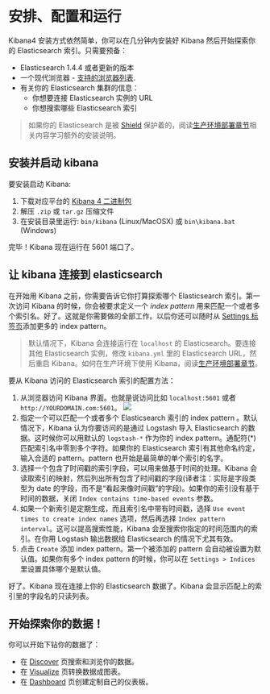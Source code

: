 # 安排、配置和运行

Kibana4 安装方式依然简单，你可以在几分钟内安装好 Kibana 然后开始探索你的 Elasticsearch 索引。只需要预备：

* Elasticsearch 1.4.4 或者更新的版本
* 一个现代浏览器 - [支持的浏览器列表](http://www.elasticsearch.com/support/matrix?_ga=1.149082614.1575542547.1409213558).
* 有关你的 Elasticsearch 集群的信息：
  * 你想要连接 Elasticsearch 实例的 URL
  * 你想搜索哪些 Elasticsearch 索引

> 如果你的 Elasticsearch 是被 [Shield](http://www.elasticsearch.org/overview/shield/) 保护着的，阅读[生产环境部署章节](./production.md)相关内容学习额外的安装说明。

## 安装并启动 kibana

要安装启动 Kibana:

1. 下载对应平台的 [Kibana 4 二进制包](http://www.elasticsearch.org/overview/kibana/installation/)
2. 解压 `.zip` 或 `tar.gz` 压缩文件
3. 在安装目录里运行: `bin/kibana` (Linux/MacOSX) 或 `bin\kibana.bat` (Windows)

完毕！Kibana 现在运行在 5601 端口了。

## 让 kibana 连接到 elasticsearch

在开始用 Kibana 之前，你需要告诉它你打算探索哪个 Elasticsearch 索引。第一次访问 Kibana 的时候，你会被要求定义一个 *index pattern* 用来匹配一个或者多个索引名。好了。这就是你需要做的全部工作。以后你还可以随时从 [Settings 标签页](./settings.md)添加更多的 index pattern。

> 默认情况下，Kibana 会连接运行在 `localhost` 的 Elasticsearch。要连接其他 Elasticsearch 实例，修改 `kibana.yml` 里的 Elasticsearch URL，然后重启 Kibana。如何在生产环境下使用 Kibana，阅读[生产环境部署章节](./production.md)。

要从 Kibana 访问的 Elasticsearch 索引的配置方法：

1. 从浏览器访问 Kibana 界面。也就是说访问比如 `localhost:5601` 或者 `http://YOURDOMAIN.com:5601`。
![](https://www.elastic.co/guide/en/kibana/current/images/Start-Page.png)
2. 指定一个可以匹配一个或者多个 Elasticsearch 索引的 index pattern 。默认情况下，Kibana 认为你要访问的是通过 Logstash 导入 Elasticsearch 的数据。这时候你可以用默认的 `logstash-*` 作为你的 index pattern。通配符(*) 匹配索引名中零到多个字符。如果你的 Elasticsearch 索引有其他命名约定，输入合适的 pattern。pattern 也开始是最简单的单个索引的名字。
3. 选择一个包含了时间戳的索引字段，可以用来做基于时间的处理。Kibana 会读取索引的映射，然后列出所有包含了时间戳的字段(译者注：实际是字段类型为 date 的字段，而不是“看起来像时间戳”的字段)。如果你的索引没有基于时间的数据，关闭 `Index contains time-based events` 参数。
4. 如果一个新索引是定期生成，而且索引名中带有时间戳，选择 `Use event times to create index names` 选项，然后再选择 `Index pattern interval`。这可以提高搜索性能，Kibana 会至搜索你指定的时间范围内的索引。在你用 Logstash 输出数据给 Elasticsearch 的情况下尤其有效。
5. 点击 `Create` 添加 index pattern。第一个被添加的 pattern 会自动被设置为默认值。如果你有多个 index pattern 的时候，你可以在 `Settings > Indices` 里设置具体哪个是默认值。

好了。Kibana 现在连接上你的 Elasticsearch 数据了。Kibana 会显示匹配上的索引里的字段名的只读列表。

## 开始探索你的数据！

你可以开始下钻你的数据了：

* 在 [Discover](./discover.md) 页搜索和浏览你的数据。
* 在 [Visualize](./visualize.md) 页转换数据成图表。
* 在 [Dashboard](./dashboard.md) 页创建定制自己的仪表板。
